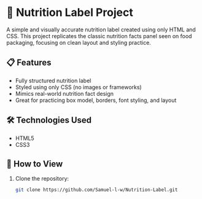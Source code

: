 # 🥦 Nutrition Label Project

A simple and visually accurate nutrition label created using only HTML and CSS. This project replicates the classic nutrition facts panel seen on food packaging, focusing on clean layout and styling practice.

## 📋 Features

- Fully structured nutrition label
- Styled using only CSS (no images or frameworks)
- Mimics real-world nutrition fact design
- Great for practicing box model, borders, font styling, and layout

## 🛠️ Technologies Used

- HTML5
- CSS3

## 🚀 How to View

1. Clone the repository:
   ```bash
   git clone https://github.com/Samuel-l-w/Nutrition-Label.git
